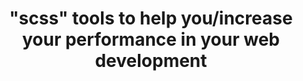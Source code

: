 <h1 align="center"><strong>"scss" tools to help you/increase your performance in your web development</strong></h1>
